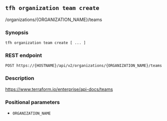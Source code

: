 ## `tfh organization team create`

/organizations/{ORGANIZATION_NAME}/teams

### Synopsis

    tfh organization team create [ ... ]

### REST endpoint

    POST https://{HOSTNAME}/api/v2/organizations/{ORGANIZATION_NAME}/teams

### Description

https://www.terraform.io/enterprise/api-docs/teams

### Positional parameters

* `ORGANIZATION_NAME`


